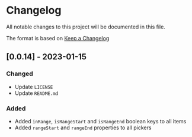 # Changelog

All notable changes to this project will be documented in this file.

The format is based on [Keep a Changelog](https://keepachangelog.com/en/1.0.0/)

## [0.0.14] - 2023-01-15

### Changed
- Update `LICENSE`
- Update `README.md`

### Added
- Added `inRange`, `isRangeStart` and `isRangeEnd` boolean keys to all items
- Added `rangeStart` and `rangeEnd` properties to all pickers
